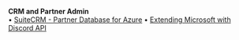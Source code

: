**CRM and Partner Admin**  
&bullet; [SuiteCRM - Partner Database for&nbsp;Azure](crm/)
&bullet; [Extending Microsoft with Discord&nbsp;API](/panels/)
